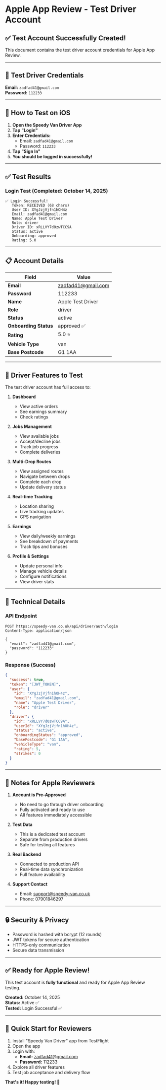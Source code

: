 # Apple App Review - Test Driver Account

## ✅ Test Account Successfully Created!

This document contains the test driver account credentials for Apple App Review.

---

## 🔑 Test Driver Credentials

**Email:** `zadfad41@gmail.com`  
**Password:** `112233`

---

## 📱 How to Test on iOS

1. **Open the Speedy Van Driver App**
2. **Tap "Login"**
3. **Enter Credentials:**
   - Email: `zadfad41@gmail.com`
   - Password: `112233`
4. **Tap "Sign In"**
5. **You should be logged in successfully!**

---

## ✅ Test Results

### Login Test (Completed: October 14, 2025)

```
✅ Login Successful!
   Token: RECEIVED (68 chars)
   User ID: XYgJzjVjfn1hOH4z
   Email: zadfad41@gmail.com
   Name: Apple Test Driver
   Role: driver
   Driver ID: xRLLVY7d0zwTCC9A
   Status: active
   Onboarding: approved
   Rating: 5.0
```

---

## 📋 Account Details

| Field | Value |
|-------|-------|
| **Email** | zadfad41@gmail.com |
| **Password** | 112233 |
| **Name** | Apple Test Driver |
| **Role** | driver |
| **Status** | active |
| **Onboarding Status** | approved ✅ |
| **Rating** | 5.0 ⭐ |
| **Vehicle Type** | van |
| **Base Postcode** | G1 1AA |

---

## 🚗 Driver Features to Test

The test driver account has full access to:

1. **Dashboard**
   - View active orders
   - See earnings summary
   - Check ratings

2. **Jobs Management**
   - View available jobs
   - Accept/decline jobs
   - Track job progress
   - Complete deliveries

3. **Multi-Drop Routes**
   - View assigned routes
   - Navigate between drops
   - Complete each drop
   - Update delivery status

4. **Real-time Tracking**
   - Location sharing
   - Live tracking updates
   - GPS navigation

5. **Earnings**
   - View daily/weekly earnings
   - See breakdown of payments
   - Track tips and bonuses

6. **Profile & Settings**
   - Update personal info
   - Manage vehicle details
   - Configure notifications
   - View driver stats

---

## 🔧 Technical Details

### API Endpoint
```
POST https://speedy-van.co.uk/api/driver/auth/login
Content-Type: application/json

{
  "email": "zadfad41@gmail.com",
  "password": "112233"
}
```

### Response (Success)
```json
{
  "success": true,
  "token": "[JWT_TOKEN]",
  "user": {
    "id": "XYgJzjVjfn1hOH4z",
    "email": "zadfad41@gmail.com",
    "name": "Apple Test Driver",
    "role": "driver"
  },
  "driver": {
    "id": "xRLLVY7d0zwTCC9A",
    "userId": "XYgJzjVjfn1hOH4z",
    "status": "active",
    "onboardingStatus": "approved",
    "basePostcode": "G1 1AA",
    "vehicleType": "van",
    "rating": 5,
    "strikes": 0
  }
}
```

---

## 📝 Notes for Apple Reviewers

1. **Account is Pre-Approved**
   - No need to go through driver onboarding
   - Fully activated and ready to use
   - All features immediately accessible

2. **Test Data**
   - This is a dedicated test account
   - Separate from production drivers
   - Safe for testing all features

3. **Real Backend**
   - Connected to production API
   - Real-time data synchronization
   - Full feature availability

4. **Support Contact**
   - Email: support@speedy-van.co.uk
   - Phone: 07901846297

---

## 🔒 Security & Privacy

- Password is hashed with bcrypt (12 rounds)
- JWT tokens for secure authentication
- HTTPS-only communication
- Secure data transmission

---

## ✅ Ready for Apple Review!

This test account is **fully functional** and ready for Apple App Review testing.

**Created:** October 14, 2025  
**Status:** Active ✅  
**Tested:** Login Successful ✅

---

## 🎯 Quick Start for Reviewers

1. Install "Speedy Van Driver" app from TestFlight
2. Open the app
3. Login with:
   - **Email:** zadfad41@gmail.com
   - **Password:** 112233
4. Explore all driver features
5. Test job acceptance and delivery flow

**That's it! Happy testing! 🚀**

